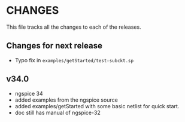 # CHANGES
This file tracks all the changes to each of the releases.

## Changes for next release
- Typo fix in ```examples/getStarted/test-subckt.sp```

## v34.0
- ngspice 34
- added examples from the ngspice source
- added examples/getStarted with some basic netlist for quick start.
- doc still has manual of ngspice-32
